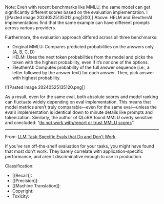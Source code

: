 Note: Even with recent benchmarks like MMLU, the same model can get significantly different scores based on the evaluation implementation.
![[Pasted image 20240525135012.png|300]]
Above: HELM and EleutherAI implementations find that the same example can have different prompts across various providers.

Furthermore, the evaluation approach differed across all three benchmarks:
- Original MMLU: Compares predicted probabilities on the answers only (A, B, C, D)
- HELM: Uses the next token probabilities from the model and picks the token with the highest probability, even if it’s _not_ one of the options.
- EleutherAI: Computes probability of the full answer sequence (i.e., a letter followed by the answer text) for each answer. Then, pick answer with highest probability.

![[Pasted image 20240525135120.png]]

As a result, even for the same eval, both absolute scores and model ranking can fluctuate widely depending on eval implementation. This means that model metrics aren’t truly comparable—even for the same eval—unless the eval’s implementation is identical down to minute details like prompts and tokenization. Similarly, the author of QLoRA found MMLU overly sensitive and concluded: “[do not work with/report or trust MMLU scores](https://twitter.com/Tim_Dettmers/status/1673446047266504704)”.

----

From: [LLM Task-Specific Evals that Do and Don't Work](https://eugeneyan.com/writing/evals/)

If you've ran off-the-shelf evaluation for your tasks, you might have found that most don't work. They barely correlate with application-specific performance, and aren't discriminative enough to use in production.

Classification:
- [[Recall]]:
- [[Precision]]:
- [[Machine Translation]]:
- Copyright:
- Toxicity:


